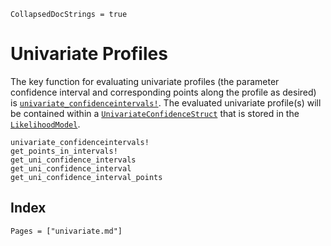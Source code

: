 ```@meta
CollapsedDocStrings = true
```
# Univariate Profiles

The key function for evaluating univariate profiles (the parameter confidence interval and corresponding points along the profile as desired) is [`univariate_confidenceintervals!`](@ref).  The evaluated univariate profile(s) will be contained within a [`UnivariateConfidenceStruct`](@ref) that is stored in the [`LikelihoodModel`](@ref).

```@docs
univariate_confidenceintervals!
get_points_in_intervals!
get_uni_confidence_intervals
get_uni_confidence_interval
get_uni_confidence_interval_points
```

## Index

```@index
Pages = ["univariate.md"]
```
